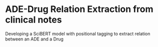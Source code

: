 # ADE-Drug Relation Extraction from clinical notes

Developing a SciBERT model with positional tagging to extract relation between an ADE and a Drug
